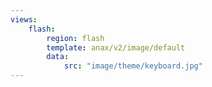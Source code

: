 ```yaml
---
views:
    flash:
        region: flash
        template: anax/v2/image/default
        data:
            src: "image/theme/keyboard.jpg"
---
```

